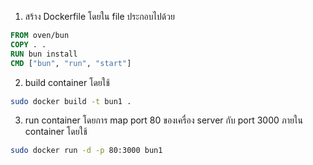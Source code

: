 1. สร้าง Dockerfile โดยใน file ประกอบไปด้วย
```Dockerfile
FROM oven/bun
COPY . .
RUN bun install
CMD ["bun", "run", "start"]
```

2. build container โดยใช้
```bash
sudo docker build -t bun1 .
```

3. run container โดยการ map port 80 ของเครื่อง server กับ port 3000 ภายใน container โดยใช้
```bash
sudo docker run -d -p 80:3000 bun1
```

